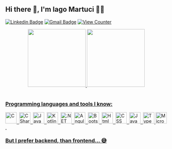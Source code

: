 <!-- ### Hi there 👋 -->
## Hi there 👋, I'm Iago Martuci 👨‍💻

[![Linkedin Badge](https://img.shields.io/badge/-Iago%20Martuci-blue?style=flat-square&logo=Linkedin&logoColor=white)](https://www.linkedin.com/in/iagomartuci/)
[![Gmail Badge](https://img.shields.io/badge/-Email-c14438?style=flat-square&logo=Gmail&logoColor=white)](mailto:martuciiago1992@gmail.com)
[![View Counter](https://komarev.com/ghpvc/?username=IagoMartuci&style=flat-square)](https://github.com/IagoMartuci)

<div align="center">
<a href="https://github.com/IagoMartuci">
<img height="180em" src="https://github-readme-stats.vercel.app/api/top-langs/?username=IagoMartuci&layout=compact&langs_count=7&theme=default&bg_color=00000000&border_color=00000000&text_color=2aa889&title_color=00AEFF&icon_color=ffb74d"/>
<img height="180em" src="https://github-readme-stats.vercel.app/api?username=IagoMartuci&show_icons=true&theme=default&include_all_commits=true&count_private=true&bg_color=00000000&border_color=00000000&text_color=2aa889&title_color=00AEFF&icon_color=ffb74d"/>
</div>
<br>

### Programming languages and tools I know:
<img src="https://cdn.worldvectorlogo.com/logos/c-1.svg" title="C" alt="C" width="35" height="35"/>&nbsp;
<img src="https://cdn.worldvectorlogo.com/logos/c--4.svg" title="C#" alt="CSharp" width="35" height="35"/>&nbsp;
<img src="https://cdn.worldvectorlogo.com/logos/java-4.svg" title="Java" alt="Java" width="35" height="35"/>&nbsp;
<img src="https://cdn.worldvectorlogo.com/logos/kotlin-1.svg" title="Kotlin" alt="Kotlin" width="35" height="35"/>&nbsp;
  <img src="https://lightningchart.com/wp-content/uploads/images/icons/maui-logo.svg" title=".NET MAUI" alt=".NET MAUI" width="35" height="35"/>&nbsp;
<img src="https://cdn.worldvectorlogo.com/logos/angular-icon-1.svg" title="Angular" alt="Angular" width="35" height="35"/>&nbsp;
<img src="https://cdn.worldvectorlogo.com/logos/bootstrap-4.svg" title="Bootstrap" alt="Bootstrap" width="35" height="35"/>&nbsp;
<img src="https://cdn.worldvectorlogo.com/logos/html-1.svg" title="Html" alt="Html" width="35" height="35"/>&nbsp;
<img src="https://cdn.worldvectorlogo.com/logos/css-3.svg" title="CSS" alt="CSS" width="35" height="35"/>&nbsp;
<img src="https://cdn.worldvectorlogo.com/logos/logo-javascript.svg" title="JavaScript" alt="JavaScript" width="35" height="35"/>&nbsp;
<img src="https://cdn.worldvectorlogo.com/logos/typescript.svg" title="TypeScript" alt="TypeScript" width="35" height="35"/>
<img src="https://www.freeiconspng.com/uploads/sql-server-icon-png-1.png" title="Microsoft SQL Server" alt="Microsoft SQL Server" width="35" height="35"/>&nbsp;
  
### But I prefer backend, than frontend... 😅

<!--**IagoMartuci/IagoMartuci** is a ✨ _special_ ✨ repository because its `README.md` (this file) appears on your GitHub profile.

Here are some ideas to get you started:

- 🔭 I’m currently working on ...
- 🌱 I’m currently learning ...
- 👯 I’m looking to collaborate on ...
- 🤔 I’m looking for help with ...
- 💬 Ask me about ...
- 📫 How to reach me: ...
- 😄 Pronouns: ...
- ⚡ Fun fact: ...
-->
